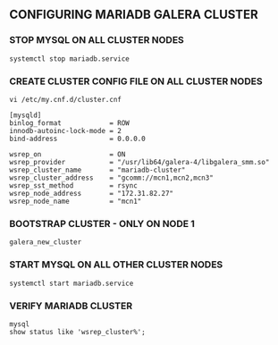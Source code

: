 ## CONFIGURING MARIADB GALERA CLUSTER

### STOP MYSQL ON ALL CLUSTER NODES
```
systemctl stop mariadb.service
```

### CREATE CLUSTER CONFIG FILE ON ALL CLUSTER NODES
```
vi /etc/my.cnf.d/cluster.cnf

[mysqld]
binlog_format            = ROW
innodb-autoinc-lock-mode = 2
bind-address             = 0.0.0.0

wsrep_on                 = ON
wsrep_provider           = "/usr/lib64/galera-4/libgalera_smm.so"
wsrep_cluster_name       = "mariadb-cluster"
wsrep_cluster_address    = "gcomm://mcn1,mcn2,mcn3"
wsrep_sst_method         = rsync
wsrep_node_address       = "172.31.82.27"
wsrep_node_name          = "mcn1"
```

### BOOTSTRAP CLUSTER - ONLY ON NODE 1
```
galera_new_cluster
```

### START MYSQL ON ALL OTHER CLUSTER NODES
```
systemctl start mariadb.service
```

### VERIFY MARIADB CLUSTER
```
mysql
show status like 'wsrep_cluster%';
```
